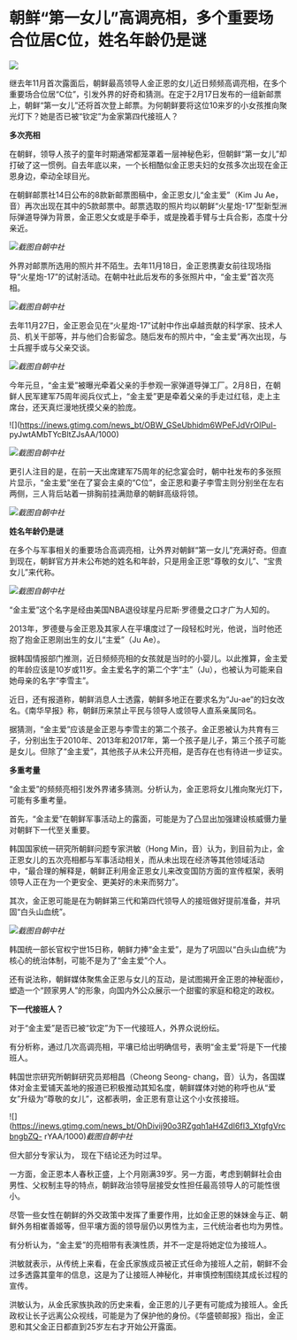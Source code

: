 # 朝鲜“第一女儿”高调亮相，多个重要场合位居C位，姓名年龄仍是谜

![](https://inews.gtimg.com/news_bt/Omv_Ixop5tLSPucOD2hpADNVYhmczzjxYkszz3g5z46zkAA/1000)

继去年11月首次露面后，朝鲜最高领导人金正恩的女儿近日频频高调亮相，在多个重要场合位居“C位”，引发外界的好奇和猜测。在定于2月17日发布的一组新邮票上，朝鲜“第一女儿”还将首次登上邮票。为何朝鲜要将这位10来岁的小女孩推向聚光灯下？她是否已被“钦定”为金家第四代接班人？

**多次亮相**

在朝鲜，领导人孩子的童年时期通常都笼罩着一层神秘色彩，但朝鲜“第一女儿”却打破了这一惯例。自去年底以来，一个长相酷似金正恩夫妇的女孩多次出现在金正恩身边，牵动全球目光。

在朝鲜邮票社14日公布的8款新邮票图稿中，金正恩女儿“金主爱”（Kim Ju
Ae，音）再次出现在其中的5款邮票中。邮票选取的照片均以朝鲜“火星炮-17”型新型洲际弹道导弹为背景，金正恩父女或是手牵手，或是挽着手臂与士兵合影，态度十分亲近。

![](https://inews.gtimg.com/news_bt/O_1ZuVGOYYk6a0psdKv84rWUzz3S4_KsBsmSQc06gVkPQAA/1000)_截图自朝中社_

外界对邮票所选用的照片并不陌生。去年11月18日，金正恩携妻女前往现场指导“火星炮-17”的试射活动。在朝中社此后发布的多张照片中，“金主爱”首次亮相。

![](https://inews.gtimg.com/news_bt/OP6vlJlzD6S2XZvqhdWZnShYR7qURD9QSL7TsdcImEae8AA/1000)_截图自朝中社_

去年11月27日，金正恩会见在“火星炮-17”试射中作出卓越贡献的科学家、技术人员、机关干部等，并与他们合影留念。随后发布的照片中，“金主爱”再次出现，与士兵握手或与父亲交谈。

![](https://inews.gtimg.com/news_bt/ORAamaKSmTDmip_JmdtpUW1DHLtJc95Yt_eAA4ZqL0KSUAA/1000)_截图自朝中社_

今年元旦，“金主爱”被曝光牵着父亲的手参观一家弹道导弹工厂。2月8日，在朝鲜人民军建军75周年阅兵仪式上，“金主爱”更是牵着父亲的手走过红毯，走上主席台，还天真烂漫地抚摸父亲的脸庞。

![](https://inews.gtimg.com/news_bt/OBW_GSeUbhidm6WPeFJdVrOIPuI-
pyJwtAMbTYcBltZJsAA/1000)

![](https://inews.gtimg.com/news_bt/OnR5KcXLQJEVYyLrNK_Y03ZdvG_C8pmUuWYxJCHD7KR5oAA/1000)_截图自朝中社_

更引人注目的是，在前一天出席建军75周年的纪念宴会时，朝中社发布的多张照片显示，“金主爱”坐在了宴会主桌的“C位”，金正恩和妻子李雪主则分别坐在左右两侧，三人背后站着一排胸前挂满勋章的朝鲜高级将领。

![](https://inews.gtimg.com/news_bt/OWisTTtotX_pnEwK9XH0O6LLYht_pyIkMSRJv9EizqlBgAA/1000)_截图自朝中社_

**姓名年龄仍是谜**

在多个与军事相关的重要场合高调亮相，让外界对朝鲜“第一女儿”充满好奇。但直到现在，朝鲜官方并未公布她的姓名和年龄，只是用金正恩“尊敬的女儿”、“宝贵女儿”来代称。

![](https://inews.gtimg.com/news_bt/OeFkwdfF_mizosGda5Q6ZHoWDlytWwY6mzv7TKLozqVzAAA/1000)_截图自朝中社_

“金主爱”这个名字是经由美国NBA退役球星丹尼斯·罗德曼之口才广为人知的。

2013年，罗德曼与金正恩及其家人在平壤度过了一段轻松时光，他说，当时他还抱了抱金正恩刚出生的女儿“主爱”（Ju Ae）。

据韩国情报部门推测，近日频频亮相的女孩就是当时的小婴儿。以此推算，金主爱的年龄应该是10岁或11岁。金主爱名字的第二个字“主”（Ju），也被认为可能来自她母亲的名字“李雪主”。

近日，还有报道称，朝鲜消息人士透露，朝鲜多地正在要求名为“Ju-ae”的妇女改名。《南华早报》称，朝鲜历来禁止平民与领导人或领导人直系亲属同名。

据猜测，“金主爱”应该是金正恩与李雪主的第二个孩子。金正恩被认为共育有三子，分别出生于2010年、2013年和2017年，第一个孩子是儿子，第三个孩子可能是女儿。但除了“金主爱”，其他孩子从未公开亮相，是否存在也有待进一步证实。

**多重考量**

“金主爱”的频频亮相引发外界诸多猜测。分析认为，金正恩将女儿推向聚光灯下，可能有多重考量。

首先，“金主爱”在朝鲜军事活动上的露面，可能是为了凸显出加强建设核威慑力量对朝鲜下一代至关重要。

韩国国家统一研究所朝鲜问题专家洪敏（Hong
Min，音）认为，到目前为止，金正恩女儿的五次亮相都与军事活动相关，而从未出现在经济等其他领域活动中，“最合理的解释是，朝鲜正利用金正恩女儿来改变国防方面的宣传框架，表明领导人正在为一个更安全、更美好的未来而努力”。

其次，金正恩可能是在为朝鲜第三代和第四代领导人的接班做好提前准备，并巩固“白头山血统”。

![](https://inews.gtimg.com/news_bt/OFc2iDOLi6z08MXLpFpafJk0qHTQ2FzozJNlyTEH3tQ8MAA/1000)_截图自朝中社_

韩国统一部长官权宁世15日称，朝鲜力捧“金主爱”，是为了巩固以“白头山血统”为核心的统治体制，可能不是为了“金主爱”个人。

还有说法称，朝鲜媒体聚焦金正恩与女儿的互动，是试图揭开金正恩的神秘面纱，塑造一个“顾家男人”的形象，向国内外公众展示一个甜蜜的家庭和稳定的政权。

**下一代接班人？**

对于“金主爱”是否已被“钦定”为下一代接班人，外界众说纷纭。

有分析称，通过几次高调亮相，平壤已给出明确信号，表明“金主爱”将是下一代接班人。

韩国世宗研究所朝鲜研究员郑相昌（Cheong Seong-
chang，音）认为，各国媒体对金主爱铺天盖地的报道已积极推动其知名度，朝鲜媒体对她的称呼也从“爱女”升级为“尊敬的女儿”，这都表明，金正恩有意让这个小女孩接班。

![](https://inews.gtimg.com/news_bt/OhDivij90o3RZgqh1aH4ZdI6fI3_XtgfgVrcbngbZQ-
rYAA/1000)_截图自朝中社_

但大部分专家认为， 现在下结论还为时过早。

一方面，金正恩本人春秋正盛，上个月刚满39岁。另一方面，考虑到朝鲜社会由男性、父权制主导的特点，朝鲜政治领导层接受女性担任最高领导人的可能性很小。

尽管一些女性在朝鲜的外交政策中发挥了重要作用，比如金正恩的妹妹金与正、朝鲜外务相崔善姬等，但平壤方面的领导层仍以男性为主，三代统治者也均为男性。

有分析认为，“金主爱”的亮相带有表演性质，并不一定是将她定位为接班人。

洪敏就表示，从传统上来看，在金氏家族成员被正式任命为接班人之前，朝鲜不会过多透露其童年的信息，这是为了让接班人神秘化，并审慎控制围绕其成长过程的宣传。

洪敏认为，从金氏家族执政的历史来看，金正恩的儿子更有可能成为接班人。金氏政权让长子远离公众视线，可能是为了保护他的身份。《华盛顿邮报》指出，金正恩和其父金正日都直到25岁左右才开始公开露面。

